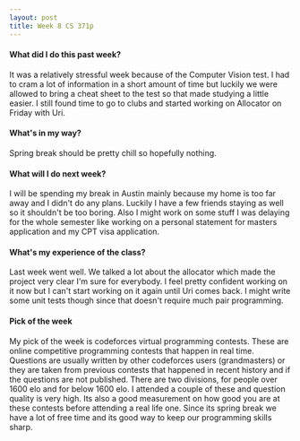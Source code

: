 ```yaml
---
layout: post
title: Week 8 CS 371p
---
```

#### What did I do this past week?

It was a relatively stressful week because of the Computer Vision test. I had to cram a lot of information in a short amount of time but luckily we were allowed to bring a cheat sheet to the test so that made studying a little easier. I still found time to go to clubs and started working on Allocator on Friday with Uri.

#### What's in my way?

Spring break should be pretty chill so hopefully nothing.

#### What will I do next week?

I will be spending my break in Austin mainly because my home is too far away and I didn't do any plans. Luckily I have a few friends staying as well so it shouldn't be too boring. Also I might work on some stuff I was delaying for the whole semester like working on a personal statement for masters application and my CPT visa application.

#### What's my experience of the class?

Last week went well. We talked a lot about the allocator which made the project very clear I'm sure for everybody. I feel pretty confident working on it now but I can't start working on it again until Uri comes back. I might write some unit tests though since that doesn't require much pair programming.  

#### Pick of the week

My pick of the week is codeforces virtual programming contests. These are online competitive programming contests that happen in real time. Questions are usually written by other codeforces users (grandmasters) or they are taken from previous contests that happened in recent history and if the questions are not published. There are two divisions, for people over 1600 elo and for below 1600 elo. I attended a couple of these and question quality is very high. Its also a good measurement on how good you are at these contests before attending a real life one. Since its spring break we have a lot of free time and its good way to keep our programming skills sharp. 
